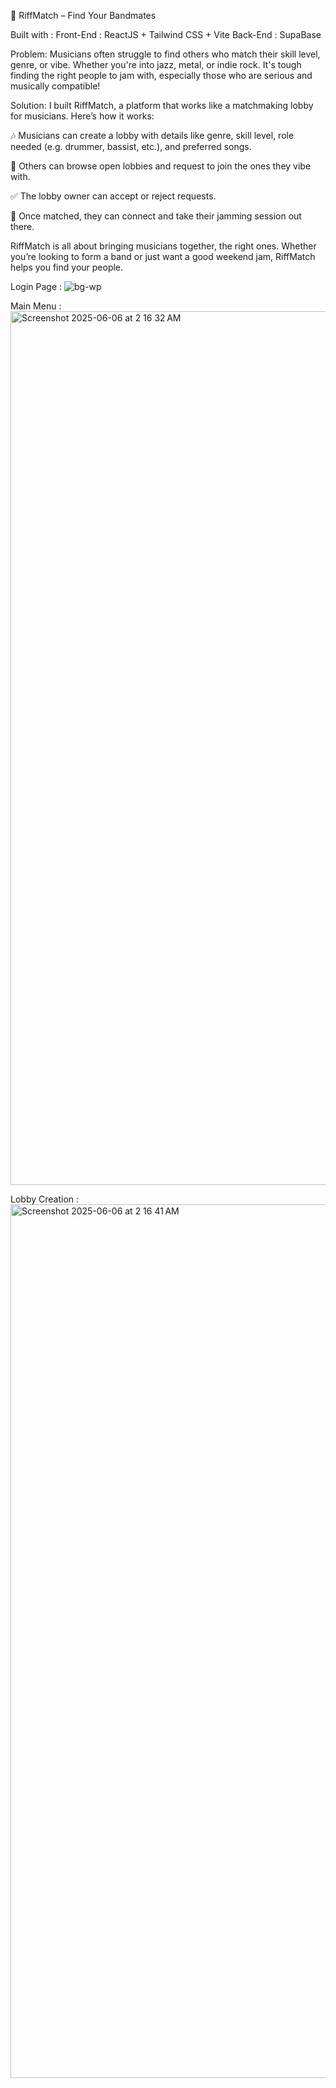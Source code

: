 🎸 RiffMatch – Find Your Bandmates

Built with :
Front-End : ReactJS + Tailwind CSS + Vite
Back-End : SupaBase

Problem:
Musicians often struggle to find others who match their skill level, genre, or vibe. Whether you're into jazz, metal, or indie rock. It's tough finding the right people to jam with, especially those who are serious and musically compatible!

Solution:
I built RiffMatch, a platform that works like a matchmaking lobby for musicians. Here’s how it works:

🎶 Musicians can create a lobby with details like genre, skill level, role needed (e.g. drummer, bassist, etc.), and preferred songs.

🧭 Others can browse open lobbies and request to join the ones they vibe with.

✅ The lobby owner can accept or reject requests.

💬 Once matched, they can connect and take their jamming session out there.

RiffMatch is all about bringing musicians together, the right ones. Whether you’re looking to form a band or just want a good weekend jam, RiffMatch helps you find your people.

Login Page :
![bg-wp](https://github.com/user-attachments/assets/e8f27ec7-9786-4b7b-af1c-b8fb6ed41608)

Main Menu :
<img width="1398" alt="Screenshot 2025-06-06 at 2 16 32 AM" src="https://github.com/user-attachments/assets/2df16400-6911-4d18-a823-d127142a982c" />

Lobby Creation :
<img width="1398" alt="Screenshot 2025-06-06 at 2 16 41 AM" src="https://github.com/user-attachments/assets/1ec726ae-4395-4c17-a818-302e77e5287f" />
